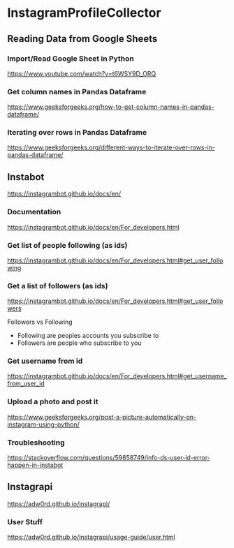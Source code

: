 # InstagramProfileCollector

## Reading Data from Google Sheets
### Import/Read Google Sheet in Python
https://www.youtube.com/watch?v=t6WSY9D_ORQ

### Get column names in Pandas Dataframe
https://www.geeksforgeeks.org/how-to-get-column-names-in-pandas-dataframe/

### Iterating over rows in Pandas Dataframe
https://www.geeksforgeeks.org/different-ways-to-iterate-over-rows-in-pandas-dataframe/

## Instabot
https://instagrambot.github.io/docs/en/

### Documentation
https://instagrambot.github.io/docs/en/For_developers.html

### Get list of people following (as ids)
https://instagrambot.github.io/docs/en/For_developers.html#get_user_following

### Get a list of followers (as ids)
https://instagrambot.github.io/docs/en/For_developers.html#get_user_followers

Followers vs Following
- Following are peoples accounts you subscribe to
- Followers are people who subscribe to you

### Get username from id
https://instagrambot.github.io/docs/en/For_developers.html#get_username_from_user_id


### Upload a photo and post it
https://www.geeksforgeeks.org/post-a-picture-automatically-on-instagram-using-python/

### Troubleshooting
https://stackoverflow.com/questions/59858749/info-ds-user-id-error-happen-in-instabot

## Instagrapi
https://adw0rd.github.io/instagrapi/

### User Stuff
https://adw0rd.github.io/instagrapi/usage-guide/user.html
